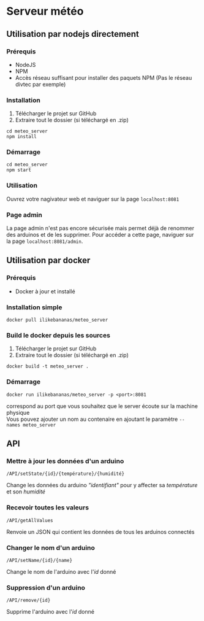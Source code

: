# Serveur météo
## Utilisation par nodejs directement
### Prérequis
- NodeJS
- NPM
- Accès réseau suffisant pour installer des paquets NPM (Pas le réseau divtec par exemple)

### Installation
1. Télécharger le projet sur GitHub
2. Extraire tout le dossier (si téléchargé en .zip)

```
cd meteo_server
npm install
```

### Démarrage
````
cd meteo_server
npm start
````

### Utilisation
Ouvrez votre nagivateur web et naviguer sur la page `` localhost:8081 ``

### Page admin
La page admin n'est pas encore sécurisée mais permet déjà de renommer des arduinos et de les supprimer. Pour accéder a cette page, naviguer sur la page ``localhost:8081/admin``.

## Utilisation par docker
### Prérequis
- Docker à jour et installé

### Installation simple
```
docker pull ilikebananas/meteo_server
```

### Build le docker depuis les sources
1. Télécharger le projet sur GitHub
2. Extraire tout le dossier (si téléchargé en .zip)

```
docker build -t meteo_server .
```
### Démarrage
```
docker run ilikebananas/meteo_server -p <port>:8081
```
<port> correspond au port que vous souhaitez que le server écoute sur la machine physique  
Vous pouvez ajouter un nom au contenaire en ajoutant le paramètre ```-- names meteo_server ```
## API
### Mettre à jour les données d'un arduino
```
/API/setState/{id}/{température}/{humidité}
```
Change les données du arduino _"identifiant"_ pour y affecter sa _température_ et son _humidité_

### Recevoir toutes les valeurs
````
/API/getAllValues
````
Renvoie un JSON qui contient les données de tous les arduinos connectés

### Changer le nom d'un arduino
````
/API/setName/{id}/{name}
````
Change le nom de l'arduino avec l'_id_ donné

### Suppression d'un arduino
````
/API/remove/{id}
````
Supprime l'arduino avec l'_id_ donné
